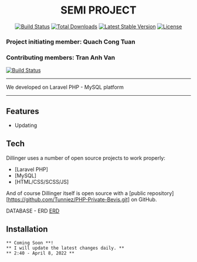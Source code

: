 <h1 align="center" color="red"> SEMI PROJECT </h1>
<p align="center">
<a href="https://travis-ci.org/laravel/framework"><img src="https://travis-ci.org/laravel/framework.svg" alt="Build Status"></a>
<a href="https://packagist.org/packages/laravel/framework"><img src="https://img.shields.io/packagist/dt/laravel/framework" alt="Total Downloads"></a>
<a href="https://packagist.org/packages/laravel/framework"><img src="https://img.shields.io/packagist/v/laravel/framework" alt="Latest Stable Version"></a>
<a href="https://packagist.org/packages/laravel/framework"><img src="https://img.shields.io/packagist/l/laravel/framework" alt="License"></a>
</p>

### Project initiating member: **Quach Cong Tuan** 
### Contributing members: **Tran Anh Van** 
[![Build Status](https://travis-ci.org/joemccann/dillinger.svg?branch=master)](https://travis-ci.org/joemccann/dillinger)
** **
We developed on Laravel PHP - MySQL platform

** **
## Features
- Updating

## Tech
Dillinger uses a number of open source projects to work properly:
- [Laravel PHP]
- [MySQL]
- [HTML/CSS/SCSS/JS]

And of course Dillinger itself is open source with a [public repository][https://github.com/Tunniez/PHP-Private-Bevis.git]
 on GitHub.

DATABASE - ERD
[ERD](https://user-images.githubusercontent.com/84640308/162515635-2348c827-ab3b-40fe-95ad-14252f954092.png)
## Installation
    ** Coming Soon **!
    ** I will update the latest changes daily. **
    ** 2:40 - April 8, 2022 **
